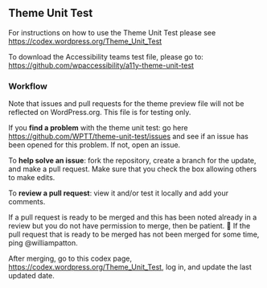 ## Theme Unit Test

For instructions on how to use the Theme Unit Test please see
https://codex.wordpress.org/Theme_Unit_Test

To download the Accessibility teams test file, please go to: 
https://github.com/wpaccessibility/a11y-theme-unit-test

### Workflow

Note that issues and pull requests for the theme preview file will not be reflected on WordPress.org. This file is for testing only.

If you **find a problem** with the theme unit test: go here https://github.com/WPTT/theme-unit-test/issues and see if an issue has been opened for this problem.  If not, open an issue.

To **help solve an issue**: fork the repository, create a branch for the update, and make a pull request. Make sure that you check the box allowing others to make edits.

To **review a pull request**: view it and/or test it locally and add your comments.

If a pull request is ready to be merged and this has been noted already in a review but you do not have permission to merge, then be patient. :slightly_smiling_face: If the pull request that is ready to be merged has not been merged for some time, ping @williampatton.

After merging, go to this codex page, https://codex.wordpress.org/Theme_Unit_Test, log in, and update the last updated date.
